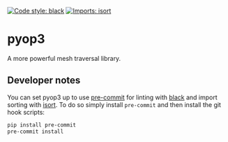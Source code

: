 [![Code style: black](https://img.shields.io/badge/code%20style-black-000000.svg)](https://github.com/psf/black)
[![Imports: isort](https://img.shields.io/badge/%20imports-isort-%231674b1?style=flat&labelColor=ef8336)](https://pycqa.github.io/isort/)

# pyop3
A more powerful mesh traversal library.

## Developer notes
You can set pyop3 up to use [pre-commit](https://pre-commit.com/) for linting with [black](https://github.com/psf/black) and import sorting with [isort](https://pycqa.github.io/isort/index.html). To do so simply install `pre-commit` and then install the git hook scripts:

```bash
pip install pre-commit
pre-commit install
```
